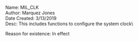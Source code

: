 Name: MIL_CLK \
Author: Marquez Jones\
Date Created: 3/13/2019\
Desc: This includes functions to configure the system clock\

Reason for existence: In effect





